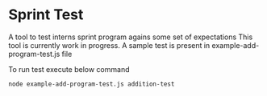 # Sprint Test

A tool to test interns sprint program agains some set of expectations
This tool is currently work in progress. A sample test is present in example-add-program-test.js file

To run test execute below command

```bash
node example-add-program-test.js addition-test
```